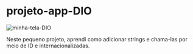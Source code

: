 # projeto-app-DIO

![minha-tela-DIO](https://github.com/Luiiz-Souza/projeto-app-DIO/assets/100872927/36763ff6-9838-48df-8adb-aa15003b5b4f)



Neste pequeno projeto, aprendi como adicionar strings e chama-las por meio de ID e internacionalizadas.
